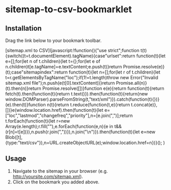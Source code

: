 # sitemap-to-csv-bookmarklet

## Installation

Drag the link below to your bookmark toolbar.

[sitemap.xml to CSV](javascript:!function(){"use strict";function t(t){switch((t=t.documentElement).tagName){case"urlset":return function(t){let e=[];for(let n of t.children){let t={};for(let e of n.children)t[e.tagName]=e.textContent;e.push(t)}return Promise.resolve(e)}(t);case"sitemapindex":return function(t){let n=[];for(let r of t.children){let t=r.getElementsByTagName("loc");if(1!=t.length)throw new Error("Invalid sitemap.xml file");n.push(e(t[0].textContent))}return Promise.all(n)}(t).then(n)}return Promise.resolve([])}function e(e){return function(t){return fetch(t).then(function(t){return t.text()}).then(function(t){return(new window.DOMParser).parseFromString(t,"text/xml")}).catch(function(t){})}(e).then(t)}function n(t){return t.reduce(function(t,e){return t.concat(e)},[])}e(window.location.href).then(function(t){let e=["loc","lastmod","changefreq","priority"],n=[e.join(",")];return t.forEach(function(t){let r=new Array(e.length);r.fill(""),e.forEach(function(e,n){e in t&&(r[n]=t[e])}),n.push(r.join(","))}),n.join("\n")}).then(function(t){let e=new Blob([t],{type:"text/csv"}),n=URL.createObjectURL(e);window.location.href=n})}();
)

## Usage

1. Navigate to the sitemap in your browser (e.g. http://yoursite.com/sitemap.xml).
2. Click on the bookmark you added above.
